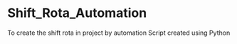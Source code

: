# Shift_Rota_Automation
To create the shift rota in project by automation
Script created using Python
